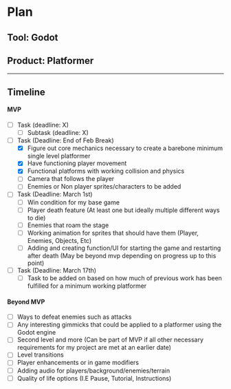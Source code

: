 # Plan

## Tool: Godot
## Product: Platformer

---

## Timeline

#### MVP

- [ ] Task (deadline: X)
  - [ ] Subtask (deadline: X)

- [ ] Task (Deadline: End of Feb Break)
  - [x] Figure out core mechanics necessary to create a barebone minimum single level platformer
  - [x] Have functioning player movement
  - [x] Functional platforms with working collision and physics
  - [ ] Camera that follows the player
  - [ ] Enemies or Non player sprites/characters to be added

- [ ] Task (Deadline: March 1st)
  - [ ] Win condition for my base game
  - [ ] Player death feature (At least one but ideally multiple different ways to die)
  - [ ] Enemies that roam the stage
  - [ ] Working animation for sprites that should have them (Player, Enemies, Objects, Etc)
  - [ ] Adding and creating function/UI for starting the game and restarting after death (May be beyond mvp depending on progress up to this point)

- [ ] Task (Deadline: March 17th)
  - [ ] Task to be added on based on how much of previous work has been fulfilled for a minimum working platformer  

#### Beyond MVP

- [ ] Ways to defeat enemies such as attacks
- [ ] Any interesting gimmicks that could be applied to a platformer using the Godot engine
- [ ] Second level and more (Can be part of MVP if all other necessary requirements for my project are met at an earlier date)
- [ ] Level transitions
- [ ] Player enhancements or in game modifiers
- [ ] Adding audio for players/background/enemies/terrain
- [ ] Quality of life options (I.E Pause, Tutorial, Instructions)

<!-- EXAMPLE

## Tool: APIs
## Product: Green Glass Door riddle app

## Timeline

### MVP

- [ ] Front-end
  - [x] Webpage to collect input from user (deadline: 4/15)
  - [ ] Webpage to display "yes, but a ___ can't" or "no, but a ___ can" (deadline: 5/1)
- [x] Back-end
  - [x] Use regex to test whether or not the word can go through the GGD (deadline: 3/1)
  - [x] Use the Twinword API to find related words (deadline: 3/15)
    - [ ] Iterate through the words until an opposite example can be found (deadline: 4/1)

#### Beyond MVP

- [ ] Use another API to make sure the opposite example is a noun
- [ ] Automate notification of API limit to make sure I don’t exceed free quota
- [ ] A multiple choice quizzer that will test the user’s knowledge of the solution

-->





<!-- DO NOT USE THIS YET

| Name | Glows | Grows |
| -------- | ------- | ------- |
|   |   |
|   |   |
|   |   |
|   |   |
|   |   |
|   |   |

-->
